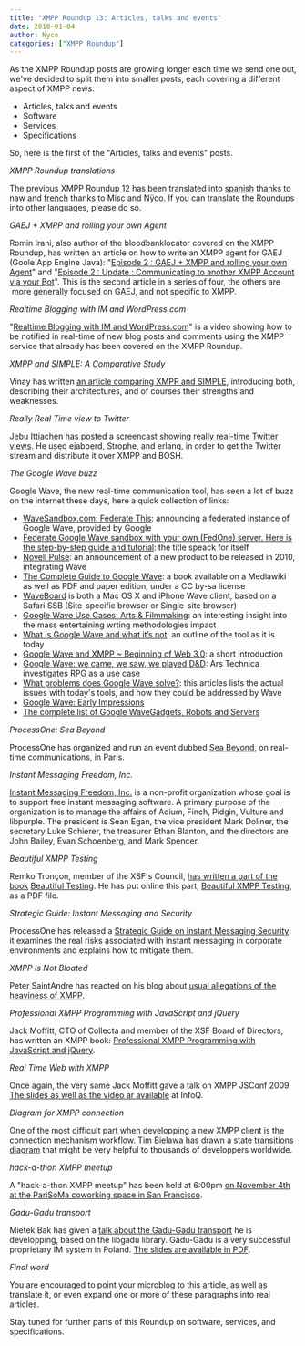 ```yaml
---
title: "XMPP Roundup 13: Articles, talks and events"
date: 2010-01-04
author: Nyco
categories: ["XMPP Roundup"]
---
```


As the XMPP Roundup posts are growing longer each time we send one out, we've decided to split them into smaller posts, each covering a different aspect of XMPP news:

-   Articles, talks and events
-   Software
-   Services
-   Specifications

So, here is the first of the "Articles, talks and events" posts.

*XMPP Roundup translations*

The previous XMPP Roundup 12 has been translated into [spanish](http://www.jabberes.org/node/1139 "http://www.jabberes.org/node/1139") thanks to naw and [french](http://news.jabberfr.org/?p=31 "http://news.jabberfr.org/?p=31") thanks to Misc and Nÿco. If you can translate the Roundups into other languages, please do so.

*GAEJ + XMPP and rolling your own Agent*

Romin Irani, also author of the bloodbanklocator covered on the XMPP Roundup, has written an article on how to write an XMPP agent for GAEJ (Goole App Engine Java): "[Episode 2 : GAEJ + XMPP and rolling your own Agent](http://gaejexperiments.wordpress.com/2009/09/25/gaej-xmpp-and-rolling-your-own-agent/ "http://gaejexperiments.wordpress.com/2009/09/25/gaej-xmpp-and-rolling-your-own-agent/")" and "[Episode 2 : Update : Communicating to another XMPP Account via your Bot](http://gaejexperiments.wordpress.com/2009/10/09/episode-2-update-communicating-to-another-xmpp-account-via-your-bot/ "http://gaejexperiments.wordpress.com/2009/10/09/episode-2-update-communicating-to-another-xmpp-account-via-your-bot/")". This is the second article in a series of four, the others are  more generally focused on GAEJ, and not specific to XMPP.

*Realtime Blogging with IM and WordPress.com*

"[Realtime Blogging with IM and WordPress.com](http://wordpress.tv/2009/10/09/realtime-blogging-with-im/ "http://wordpress.tv/2009/10/09/realtime-blogging-with-im/")" is a video showing how to be notified in real-time of new blog posts and comments using the XMPP service that already has been covered on the XMPP Roundup.

*XMPP and SIMPLE: A Comparative Study*

Vinay has written [an article comparing XMPP and SIMPLE](http://vinaytechs.blogspot.com/2009/10/xmpp-and-simple-comparative-study.html "http://vinaytechs.blogspot.com/2009/10/xmpp-and-simple-comparative-study.html"), introducing both, describing their architectures, and of courses their strengths and weaknesses.

*Really Real Time view to Twitter*

Jebu Ittiachen has posted a screencast showing [really real-time Twitter views](http://blog.jebu.net/2009/10/really-real-time-view-to-twitter/ "http://blog.jebu.net/2009/10/really-real-time-view-to-twitter/"). He used ejabberd, Strophe, and erlang, in order to get the Twitter stream and distribute it over XMPP and BOSH.

*The Google Wave buzz*

Google Wave, the new real-time communication tool, has seen a lot of buzz on the internet these days, here a quick collection of links:

-   [WaveSandbox.com: Federate This](http://googlewavedev.blogspot.com/2009/11/wavesandboxcom-federate-this.html "http://googlewavedev.blogspot.com/2009/11/wavesandboxcom-federate-this.html"): announcing a federated instance of Google Wave, provided by Google [](http://googlewavedev.blogspot.com/2009/11/wavesandboxcom-federate-this.html "http://googlewavedev.blogspot.com/2009/11/wavesandboxcom-federate-this.html")
-   [Federate Google Wave sandbox with your own (FedOne) server. Here is the step-by-step guide and tutorial](http://www.24100.net/2009/11/federate-google-wave-sandbox-with-your-own-fedone-server/): the title speack for itself
-   [Novell Pulse](http://www.novell.com/products/pulse/): an announcement of a new product to be released in 2010, integrating Wave
-   [The Complete Guide to Google Wave](http://completewaveguide.com/guide/The_Complete_Guide_to_Google_Wave): a book available on a Mediawiki as well as PDF and paper edition, under a CC by-sa license
-   [WaveBoard](http://www.getwaveboard.com/ "http://www.getwaveboard.com/") is both a Mac OS X and iPhone Wave client, based on a Safari SSB (Site-specific browser or Single-site browser)
-   [Google Wave Use Cases: Arts & Filmmaking](http://www.readwriteweb.com/archives/google_wave_use_cases_arts_filmmaking.php): an interesting insight into the mass entertaining wrting methodologies impact
-   [What is Google Wave and what it’s not](http://f055.net/article/what-is-google-wave-and-what-its-not/): an outline of the tool as it is today
-   [Google Wave and XMPP \~ Beginning of Web 3.0](http://googlewavecommunity.com/forum/viewtopic.php?f=13&t=78): a short introduction
-   [Google Wave: we came, we saw, we played D&D](http://arstechnica.com/gaming/news/2009/10/google-wave-we-came-we-saw-we-played-dd.ars): Ars Technica investigates RPG as a use case
-   [What problems does Google Wave solve?](http://danieltenner.com/posts/0012-google-wave.html): this articles lists the actual issues with today's tools, and how they could be addressed by Wave
-   [Google Wave: Early Impressions](http://whatever.scalzi.com/2009/10/01/google-wave-early-impressions/)
-   [The complete list of Google WaveGadgets, Robots and Servers](http://wavety.com/google-wave-gadgets-and-robots/)

*ProcessOne: Sea Beyond*

ProcessOne has organized and run an event dubbed [Sea Beyond](http://www.process-one.net/seabeyond/ "http://www.process-one.net/seabeyond/"), on real-time communications, in Paris.

*Instant Messaging Freedom, Inc.*

[Instant Messaging Freedom, Inc.](http://imfreedom.org/ "http://imfreedom.org/") is a non-profit organization whose goal is to support free instant messaging software. A primary purpose of the organization is to manage the affairs of Adium, Finch, Pidgin, Vulture and libpurple. The president is Sean Egan, the vice president Mark Doliner, the secretary Luke Schierer, the treasurer Ethan Blanton, and the directors are John Bailey, Evan Schoenberg, and Mark Spencer.

*Beautiful XMPP Testing*

Remko Tronçon, member of the XSF's Council, [has written a part of the book](http://el-tramo.be/documents/beautiful-xmpp-testing/index.php) [Beautiful Testing](http://oreilly.com/catalog/9780596159825). He has put online this part, [Beautiful XMPP Testing](http://el-tramo.be/documents/beautiful-xmpp-testing/BeautifulXMPPTesting.pdf), as a PDF file.

*Strategic Guide: Instant Messaging and Security*

ProcessOne has released a [Strategic Guide on Instant Messaging Security](http://www.process-one.net/en/imtrends/article/strategic_guide_instant_messaging_and_security/): it examines the real risks associated with instant messaging in corporate environments and explains how to mitigate them.

*XMPP Is Not Bloated*

Peter SaintAndre has reacted on his blog about [usual allegations of the heaviness of XMPP](https://stpeter.im/index.php/2009/11/08/xmpp-is-not-bloated/).

*Professional XMPP Programming with JavaScript and jQuery*

Jack Moffitt, CTO of Collecta and member of the XSF Board of Directors, has written an XMPP book: [Professional XMPP Programming with JavaScript and jQuery](http://www.wrox.com/WileyCDA/WroxTitle/Professional-XMPP-Programming-with-JavaScript-and-jQuery.productCd-0470540710.html).

*Real Time Web with XMPP*

Once again, the very same Jack Moffitt gave a talk on XMPP JSConf 2009. [The slides as well as the video ar available](http://www.infoq.com/presentations/Real-Time-Web-with-XMPP) at InfoQ.

*Diagram for XMPP connection*

One of the most difficult part when developping a new XMPP client is the connection mechanism workflow. Tim Bielawa has drawn a [state transitions diagram](http://github.com/tbielawa/PAD-XMPP/blob/master/Graph/ConnectionStates.png) that might be very helpful to thousands of developpers worldwide.

*hack-a-thon XMPP meetup*

A "hack-a-thon XMPP meetup" has been held at 6:00pm [on November 4th at the PariSoMa coworking space in San Francisco](http://www.parisoma.com/2009/10/xmpp-and-jabber-technologies-meetup-nov-4-6pm).

*Gadu-Gadu transport*

Mietek Bak has given a [talk about the Gadu-Gadu transport](http://vimeo.com/7041424) he is developping, based on the libgadu library. Gadu-Gadu is a very successful proprietary IM system in Poland. [The slides are available in PDF](http://erlang-consulting.com/upload/docs/68/Jabber%20i%20Gadu-Gadu.pdf).

*Final word*

You are encouraged to point your microblog to this article, as well as translate it, or even expand one or more of these paragraphs into real articles.

Stay tuned for further parts of this Roundup on software, services, and specifications.

